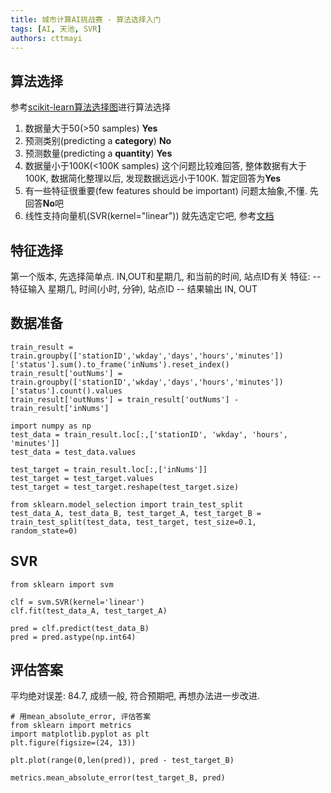 ```yaml
---
title: 城市计算AI挑战赛 - 算法选择入门
tags: [AI, 天池, SVR]
authors: cttmayi
---
```


## 算法选择
参考[scikit-learn算法选择图](http://www.gcsjj.cn/articles/2019/05/14/1557848255248.html)进行算法选择

1.  数据量大于50(\>50 samples)
 **Yes**
2.  预测类别(predicting a **category**)
**No**
3.  预测数量(predicting a **quantity**)
**Yes**
4.  数据量小于100K(\<100K samples)
这个问题比较难回答, 整体数据有大于100K, 数据简化整理以后, 发现数据远远小于100K. 暂定回答为**Yes**
5.  有一些特征很重要(few features should be important)
问题太抽象,不懂. 先回答**No**吧
6. 线性支持向量机(SVR(kernel="linear"))
就先选定它吧, 参考[文档](http://sklearn.apachecn.org/##/docs/5)

## 特征选择
第一个版本, 先选择简单点. IN,OUT和星期几, 和当前的时间, 站点ID有关
特征:
-- 特征输入
星期几, 时间(小时, 分钟), 站点ID
-- 结果输出
IN, OUT

## 数据准备
```
train_result = train.groupby(['stationID','wkday','days','hours','minutes'])['status'].sum().to_frame('inNums').reset_index()
train_result['outNums'] = train.groupby(['stationID','wkday','days','hours','minutes'])['status'].count().values
train_result['outNums'] = train_result['outNums'] - train_result['inNums']

import numpy as np
test_data = train_result.loc[:,['stationID', 'wkday', 'hours', 'minutes']]
test_data = test_data.values

test_target = train_result.loc[:,['inNums']]
test_target = test_target.values
test_target = test_target.reshape(test_target.size)

from sklearn.model_selection import train_test_split
test_data_A, test_data_B, test_target_A, test_target_B = train_test_split(test_data, test_target, test_size=0.1, random_state=0)
```

## SVR
```
from sklearn import svm

clf = svm.SVR(kernel='linear')
clf.fit(test_data_A, test_target_A) 

pred = clf.predict(test_data_B)
pred = pred.astype(np.int64)
```

## 评估答案
平均绝对误差: 84.7, 成绩一般, 符合预期吧, 再想办法进一步改进.
```
# 用mean_absolute_error, 评估答案
from sklearn import metrics
import matplotlib.pyplot as plt
plt.figure(figsize=(24, 13))

plt.plot(range(0,len(pred)), pred - test_target_B)

metrics.mean_absolute_error(test_target_B, pred)
```
